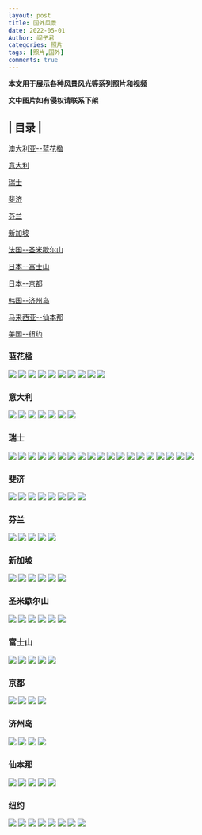 ```yaml
---
layout: post
title: 国外风景
date: 2022-05-01
Author: 阎子君
categories: 照片
tags: [照片,国外]
comments: true
---
```


**本文用于展示各种风景风光等系列照片和视频**

**文中图片如有侵权请联系下架**

## | 目录 |

[澳大利亚--蓝花楹](#蓝花楹)

[意大利](#意大利)

[瑞士](#瑞士)

[斐济](#斐济)

[芬兰](#芬兰)

[新加坡](#新加坡)

[法国--圣米歇尔山](#圣米歇尔山)

[日本--富士山](#富士山)

[日本--京都](#京都)

[韩国--济州岛](#济州岛)

[马来西亚--仙本那](#仙本那)

[美国--纽约](#纽约)

### <span id="jump">蓝花楹</span>

<img src="/images/Pictures/44.webp"/>

<img src="/images/Pictures/45.webp"/>

<img src="/images/Pictures/46.webp"/>

<img src="/images/Pictures/47.webp"/>

<img src="/images/Pictures/48.webp"/>

<img src="/images/Pictures/165.webp"/>

<img src="/images/Pictures/166.webp"/>

<img src="/images/Pictures/167.webp"/>

<img src="/images/Pictures/168.webp"/>

<img src="/images/Pictures/169.webp"/>

### <span id="jump">意大利</span>

<img src="/images/Pictures/56.webp"/>

<img src="/images/Pictures/57.webp"/>

<img src="/images/Pictures/58.webp"/>

<img src="/images/Pictures/59.webp"/>

<img src="/images/Pictures/66.webp"/>

<img src="/images/Pictures/67.webp"/>

<img src="/images/Pictures/68.webp"/>

### <span id="jump">瑞士</span>

<img src="/images/Pictures/115.webp"/>

<img src="/images/Pictures/116.webp"/>

<img src="/images/Pictures/117.webp"/>

<img src="/images/Pictures/118.webp"/>

<img src="/images/Pictures/119.webp"/>

<img src="/images/Pictures/60.webp"/>

<img src="/images/Pictures/61.webp"/>

<img src="/images/Pictures/62.webp"/>

<img src="/images/Pictures/63.webp"/>

<img src="/images/Pictures/64.webp"/>

<img src="/images/Pictures/65.webp"/>

<img src="/images/Pictures/69.webp"/>

<img src="/images/Pictures/70.webp"/>

<img src="/images/Pictures/71.webp"/>

<img src="/images/Pictures/72.webp"/>

<img src="/images/Pictures/77.webp"/>

<img src="/images/Pictures/78.webp"/>

<img src="/images/Pictures/79.webp"/>

<img src="/images/Pictures/80.webp"/>

### <span id="jump">斐济</span>

<img src="/images/Pictures/73.webp"/>

<img src="/images/Pictures/74.webp"/>

<img src="/images/Pictures/75.webp"/>

<img src="/images/Pictures/76.webp"/>

<img src="/images/Pictures/81.webp"/>

<img src="/images/Pictures/82.webp"/>

<img src="/images/Pictures/83.webp"/>

<img src="/images/Pictures/84.webp"/>

### <span id="jump">芬兰</span>

<img src="/images/Pictures/88.webp"/>

<img src="/images/Pictures/89.webp"/>

<img src="/images/Pictures/90.webp"/>

<img src="/images/Pictures/91.webp"/>

<img src="/images/Pictures/96.webp"/>

### <span id="jump">新加坡</span>

<img src="/images/Pictures/149.webp"/>

<img src="/images/Pictures/150.webp"/>

<img src="/images/Pictures/151.webp"/>

<img src="/images/Pictures/152.webp"/>

<img src="/images/Pictures/153.webp"/>

<img src="/images/Pictures/154.webp"/>

### <span id="jump">圣米歇尔山</span>

<img src="/images/Pictures/85.webp"/>

<img src="/images/Pictures/86.webp"/>

<img src="/images/Pictures/87.webp"/>

<img src="/images/Pictures/92.webp"/>

<img src="/images/Pictures/163.webp"/>

<img src="/images/Pictures/164.webp"/>

### <span id="jump">富士山</span>

<img src="/images/Pictures/95.webp"/>

<img src="/images/Pictures/97.webp"/>

<img src="/images/Pictures/98.webp"/>

<img src="/images/Pictures/99.webp"/>

<img src="/images/Pictures/100.webp"/>

### <span id="jump">京都</span>

<img src="/images/Pictures/159.webp"/>

<img src="/images/Pictures/160.webp"/>

<img src="/images/Pictures/161.webp"/>

<img src="/images/Pictures/162.webp"/>

### <span id="jump">济州岛</span>

<img src="/images/Pictures/111.webp"/>

<img src="/images/Pictures/112.webp"/>

<img src="/images/Pictures/113.webp"/>

<img src="/images/Pictures/114.webp"/>

### <span id="jump">仙本那</span>

<img src="/images/Pictures/106.webp"/>

<img src="/images/Pictures/107.webp"/>

<img src="/images/Pictures/108.webp"/>

<img src="/images/Pictures/109.webp"/>

<img src="/images/Pictures/110.webp"/>

### <span id="jump">纽约</span>

<img src="/images/Pictures/141.webp"/>

<img src="/images/Pictures/142.webp"/>

<img src="/images/Pictures/143.webp"/>

<img src="/images/Pictures/144.webp"/>

<img src="/images/Pictures/145.webp"/>

<img src="/images/Pictures/146.webp"/>

<img src="/images/Pictures/147.webp"/>

<img src="/images/Pictures/148.webp"/>

